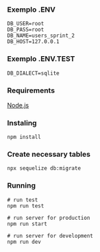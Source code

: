 

### Exemplo .ENV

~~~
DB_USER=root
DB_PASS=root
DB_NAME=users_sprint_2
DB_HOST=127.0.0.1
~~~

### Exemplo .ENV.TEST

~~~
DB_DIALECT=sqlite
~~~

### Requirements

[Node.js](https://nodejs.org/en/)

### Instaling

~~~
npm install
~~~

### Create necessary tables

~~~
npx sequelize db:migrate
~~~

### Running

~~~
# run test
npm run test

# run server for production
npm run start

# run server for development
npm run dev
~~~
